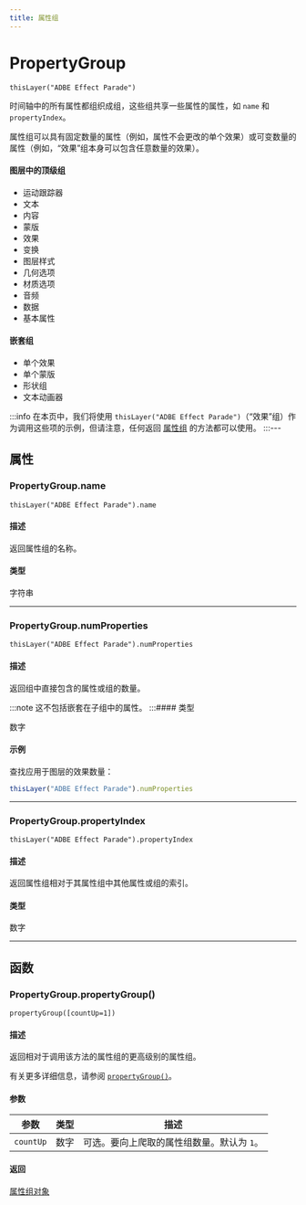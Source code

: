 ```yaml
---
title: 属性组
---
```

# PropertyGroup

`thisLayer("ADBE Effect Parade")`

时间轴中的所有属性都组织成组，这些组共享一些属性的属性，如 `name` 和 `propertyIndex`。

属性组可以具有固定数量的属性（例如，属性不会更改的单个效果）或可变数量的属性（例如，“效果”组本身可以包含任意数量的效果）。

#### 图层中的顶级组

* 运动跟踪器
* 文本
* 内容
* 蒙版
* 效果
* 变换
* 图层样式
* 几何选项
* 材质选项
* 音频
* 数据
* 基本属性

#### 嵌套组

* 单个效果
* 单个蒙版
* 形状组
* 文本动画器

:::info 在本页中，我们将使用 `thisLayer("ADBE Effect Parade")`（“效果”组）作为调用这些项的示例，但请注意，任何返回 [属性组](#) 的方法都可以使用。 :::---

## 属性

### PropertyGroup.name

`thisLayer("ADBE Effect Parade").name`

#### 描述

返回属性组的名称。

#### 类型

字符串

---

### PropertyGroup.numProperties

`thisLayer("ADBE Effect Parade").numProperties`

#### 描述

返回组中直接包含的属性或组的数量。

:::note 这不包括嵌套在子组中的属性。 :::#### 类型

数字

#### 示例

查找应用于图层的效果数量：

```js
thisLayer("ADBE Effect Parade").numProperties
```

---

### PropertyGroup.propertyIndex

`thisLayer("ADBE Effect Parade").propertyIndex`

#### 描述

返回属性组相对于其属性组中其他属性或组的索引。

#### 类型

数字

---

## 函数

### PropertyGroup.propertyGroup()

`propertyGroup([countUp=1])`

#### 描述

返回相对于调用该方法的属性组的更高级别的属性组。

有关更多详细信息，请参阅 [`propertyGroup()`](https://property.md/#propertygroup)。

#### 参数

| 参数        | 类型 | 描述                                         |
| ----------- | ---- | -------------------------------------------- |
| `countUp` | 数字 | 可选。要向上爬取的属性组数量。默认为 `1`。 |

#### 返回

[属性组对象]()
